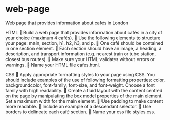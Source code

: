# web-page
Web page that provides information about cafés in London

HTML
 Build a web page that provides information about cafés in a city of your choice
(maximum 4 cafés).
 Use the following elements to structure your page: main, section, h1, h2, h3,
and p.
 One café should be contained in one section element.
 Each section should have an image, a heading, a description, and transport
information (e.g. nearest train or tube station, closest bus routes).
 Make sure your HTML validates without errors or warnings.
 Name your HTML file cafes.html.

CSS
 Apply appropriate formatting styles to your page using CSS. You should include
examples of the use of following formatting properties: color, backgroundcolor, font-family, font-size, and font-weight. Choose a font family with high
readability.
 Create a fluid layout with the content centred on the page by manipulating the
box model properties of the main element. Set a maximum width for the main
element.
 Use padding to make content more readable. 
 Include an example of a descendant selector.
 Use borders to delineate each café section.
 Name your css file styles.css.
